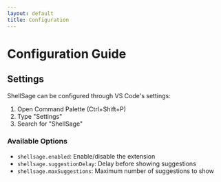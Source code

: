 ```yaml
---
layout: default
title: Configuration
---
```


# Configuration Guide

## Settings

ShellSage can be configured through VS Code's settings:

1. Open Command Palette (Ctrl+Shift+P)
2. Type "Settings"
3. Search for "ShellSage"

### Available Options

- `shellsage.enabled`: Enable/disable the extension
- `shellsage.suggestionDelay`: Delay before showing suggestions
- `shellsage.maxSuggestions`: Maximum number of suggestions to show
